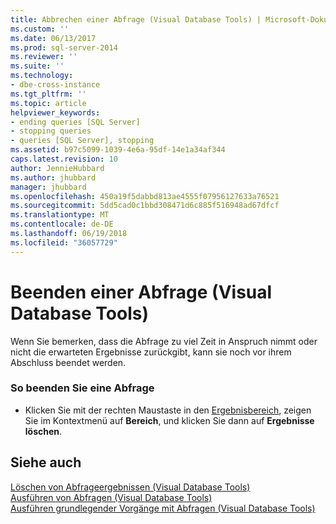 ```yaml
---
title: Abbrechen einer Abfrage (Visual Database Tools) | Microsoft-Dokumentation
ms.custom: ''
ms.date: 06/13/2017
ms.prod: sql-server-2014
ms.reviewer: ''
ms.suite: ''
ms.technology:
- dbe-cross-instance
ms.tgt_pltfrm: ''
ms.topic: article
helpviewer_keywords:
- ending queries [SQL Server]
- stopping queries
- queries [SQL Server], stopping
ms.assetid: b97c5099-1039-4e6a-95df-14e1a34af344
caps.latest.revision: 10
author: JennieHubbard
ms.author: jhubbard
manager: jhubbard
ms.openlocfilehash: 450a19f5dabbd813ae4555f07956127633a76521
ms.sourcegitcommit: 5dd5cad0c1bbd308471d6c885f516948ad67dfcf
ms.translationtype: MT
ms.contentlocale: de-DE
ms.lasthandoff: 06/19/2018
ms.locfileid: "36057729"
---
```

# <a name="stop-a-query-visual-database-tools"></a>Beenden einer Abfrage (Visual Database Tools)
  Wenn Sie bemerken, dass die Abfrage zu viel Zeit in Anspruch nimmt oder nicht die erwarteten Ergebnisse zurückgibt, kann sie noch vor ihrem Abschluss beendet werden.  
  
### <a name="to-stop-a-query"></a>So beenden Sie eine Abfrage  
  
-   Klicken Sie mit der rechten Maustaste in den [Ergebnisbereich](visual-database-tools.md), zeigen Sie im Kontextmenü auf **Bereich**, und klicken Sie dann auf **Ergebnisse löschen**.  
  
## <a name="see-also"></a>Siehe auch  
 [Löschen von Abfrageergebnissen &#40;Visual Database Tools&#41;](clear-query-results-visual-database-tools.md)   
 [Ausführen von Abfragen &#40;Visual Database Tools&#41;](run-queries-visual-database-tools.md)   
 [Ausführen grundlegender Vorgänge mit Abfragen &#40;Visual Database Tools&#41;](perform-basic-operations-with-queries-visual-database-tools.md)  
  
  